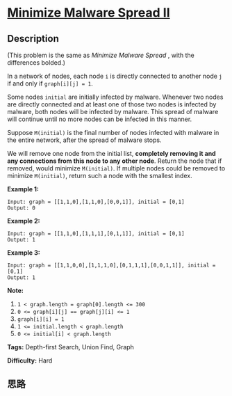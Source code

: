# [Minimize Malware Spread II][title]

## Description

(This problem is the same as _Minimize Malware Spread_ , with the differences
bolded.)

In a network of nodes, each node `i` is directly connected to another node `j`
if and only if `graph[i][j] = 1`.

Some nodes `initial` are initially infected by malware.  Whenever two nodes
are directly connected and at least one of those two nodes is infected by
malware, both nodes will be infected by malware.  This spread of malware will
continue until no more nodes can be infected in this manner.

Suppose `M(initial)` is the final number of nodes infected with malware in the
entire network, after the spread of malware stops.

We will remove one node from the initial list, **completely removing it and
any connections from this node to any other node**.   Return the node that if
removed, would minimize `M(initial)`.  If multiple nodes could be removed to
minimize `M(initial)`, return such a node with the smallest index.



**Example 1:**
            Input: graph = [[1,1,0],[1,1,0],[0,0,1]], initial = [0,1]    Output: 0    

**Example 2:**
            Input: graph = [[1,1,0],[1,1,1],[0,1,1]], initial = [0,1]    Output: 1    

**Example 3:**
            Input: graph = [[1,1,0,0],[1,1,1,0],[0,1,1,1],[0,0,1,1]], initial = [0,1]    Output: 1    



**Note:**

  1. `1 < graph.length = graph[0].length <= 300`
  2. `0 <= graph[i][j] == graph[j][i] <= 1`
  3. `graph[i][i] = 1`
  4. `1 <= initial.length < graph.length`
  5. `0 <= initial[i] < graph.length`


**Tags:** Depth-first Search, Union Find, Graph

**Difficulty:** Hard

## 思路

[title]: https://leetcode.com/problems/minimize-malware-spread-ii
